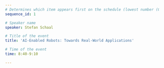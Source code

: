 ```yaml
---
# Determines which item appears first on the schedule (lowest number (0) appears first)
sequence_id: 1

# Speaker name
speaker: Stefan Schaal

# Title of the event
title: 'AI-Enabled Robots: Towards Real-World Applications'

# Time of the event
time: 8:40-9:10

---
```


